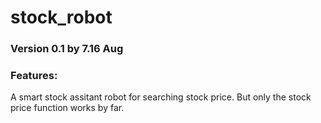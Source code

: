 # stock_robot
### Version 0.1 by 7.16 Aug
### Features:
A smart stock assitant robot for searching stock price. But only the stock price function works by far.
